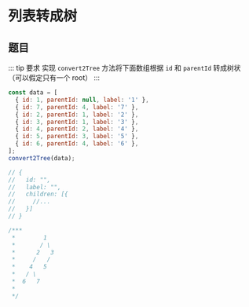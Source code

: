 # 列表转成树

## 题目
::: tip 要求
实现 `convert2Tree` 方法将下面数组根据 `id` 和 `parentId` 转成树状 （可以假定只有一个 root）
:::

```js
const data = [
  { id: 1, parentId: null, label: '1' },
  { id: 7, parentId: 4, label: '7' },
  { id: 2, parentId: 1, label: '2' },
  { id: 3, parentId: 1, label: '3' },
  { id: 4, parentId: 2, label: '4' },
  { id: 5, parentId: 3, label: '5' },
  { id: 6, parentId: 4, label: '6' },
];
convert2Tree(data);

// {
//   id: "",
//   label: "",
//   children: [{
//     //...
//   }]
// }

/***
 *        1 
 *       / \
 *      2   3
 *     /   /
 *    4   5
 *   / \
 *  6   7
 * 
 */
```
